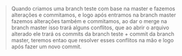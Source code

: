 > Quando criamos uma branch teste com base na master e fazemos alterações e commitamos, e logo após entramos na branch master fazemos alterações também e commitamos, ao dar o merge na branch master isso trará alguns conflitos, que ao abrir o arquivo alterado ele trará os commits da branch teste + commit da branch master, teremos entao que resolver esses conflitos na mão e logo após fazer um novo commit.